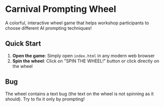 # Carnival Prompting Wheel 

A colorful, interactive wheel game that helps workshop participants to choose different AI prompting techniques!

## Quick Start

1. **Open the game**: Simply open `index.html` in any modern web browser
2. **Spin the wheel**: Click on "SPIN THE WHEEL!" button or click directly on the wheel

## Bug 

The wheel contains a text bug (the text on the wheel is not spinning as it should). Try to fix it only by prompting!
